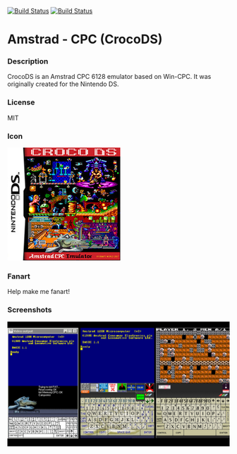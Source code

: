 [![Build Status](https://travis-ci.org/kodi-game/game.libretro.crocods.svg?branch=master)](https://travis-ci.org/kodi-game/game.libretro.crocods)
[![Build Status](https://ci.appveyor.com/api/projects/status/github/kodi-game/game.libretro.crocods?svg=true)](https://ci.appveyor.com/project/kodi-game/game-libretro-crocods)

# Amstrad - CPC (CrocoDS)

### Description

CrocoDS is an Amstrad CPC 6128 emulator based on Win-CPC. It was originally created for the Nintendo DS.

### License

MIT

### Icon

![Amstrad - CPC (CrocoDS) icon](game.libretro.crocods/resources/icon.png)

### Fanart

Help make me fanart!

### Screenshots

![Amstrad - CPC (CrocoDS) screenshot](game.libretro.crocods/resources/screenshot-01.jpg)
